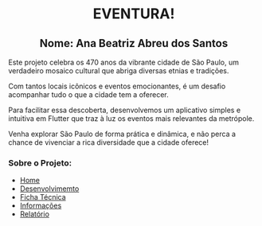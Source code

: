 <h1 align=center> EVENTURA! </h1>

<h2 align=center> Nome: Ana Beatriz Abreu dos Santos </h2>

Este projeto celebra os 470 anos da vibrante cidade de São Paulo, um verdadeiro mosaico cultural que abriga diversas etnias e tradições. 

Com tantos locais icônicos e eventos emocionantes, é um desafio acompanhar tudo o que a cidade tem a oferecer.

Para facilitar essa descoberta, desenvolvemos um aplicativo simples e intuitiva em Flutter que traz à luz os eventos mais relevantes da metrópole. 

Venha explorar São Paulo de forma prática e dinâmica, e não perca a chance de vivenciar a rica diversidade que a cidade oferece!

### Sobre o Projeto:

- [Home](https://github.com/anabtzz/AppFlutter_IE/wiki#sobre)
- [Desenvolvimemto](https://github.com/anabtzz/AppFlutter_IE/wiki/Desenvolvimento#prot%C3%B3tipo)
- [Ficha Técnica](https://github.com/anabtzz/AppFlutter_IE/wiki/Ficha-T%C3%A9cnica#-tela-de-cadastro-e-login-)
- [Informações](https://github.com/anabtzz/AppFlutter_IE/wiki/Informa%C3%A7%C3%B5es#programas)
- [Relatório](https://github.com/anabtzz/AppFlutter_IE/wiki/Informa%C3%A7%C3%B5es#relat%C3%B3rio)
